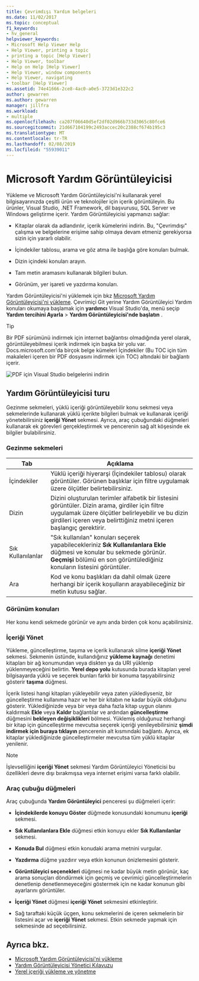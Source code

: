 ```yaml
---
title: Çevrimdışı Yardım belgeleri
ms.date: 11/02/2017
ms.topic: conceptual
f1_keywords:
- hv_general
helpviewer_keywords:
- Microsoft Help Viewer Help
- Help Viewer, printing a topic
- printing a topic [Help Viewer]
- Help Viewer, toolbar
- Help on Help [Help Viewer]
- Help Viewer, window components
- Help Viewer, navigating
- toolbar [Help Viewer]
ms.assetid: 74e41666-2ce8-4ac0-a0e5-3723d1e322c2
author: gewarren
ms.author: gewarren
manager: jillfra
ms.workload:
- multiple
ms.openlocfilehash: ca207f06640d5ef2df02d966b733d3065c80fce6
ms.sourcegitcommit: 21d667104199c2493accec20c2388cf674b195c3
ms.translationtype: MT
ms.contentlocale: tr-TR
ms.lasthandoff: 02/08/2019
ms.locfileid: "55939011"
---
```

# <a name="microsoft-help-viewer"></a>Microsoft Yardım Görüntüleyicisi

Yükleme ve Microsoft Yardım Görüntüleyicisi'ni kullanarak yerel bilgisayarınızda çeşitli ürün ve teknolojiler için içerik görüntüleyin. Bu ürünler, Visual Studio, .NET Framework, dil başvurusu, SQL Server ve Windows geliştirme içerir. Yardım Görüntüleyicisi yapmanızı sağlar:

- Kitaplar olarak da adlandırılır, içerik kümelerini indirin. Bu, "Çevrimdışı" çalışma ve belgelerine erişime sahip olmaya devam etmeniz gerekiyorsa sizin için yararlı olabilir.

- İçindekiler tablosu, arama ve göz atma ile başlığa göre konuları bulmak.

- Dizin içindeki konuları arayın.

- Tam metin aramasını kullanarak bilgileri bulun.

- Görünüm, yer işareti ve yazdırma konuları.

Yardım Görüntüleyicisi'ni yüklemek için bkz [Microsoft Yardım Görüntüleyicisi'ni yükleme](../help-viewer/installation.md). Çevrimiçi Git yerine Yardım Görüntüleyici Yardım konuları okumaya başlamak için **yardımcı** Visual Studio'da, menü seçip **Yardım tercihini Ayarla** > **Yardım Görüntüleyicisi'nde başlatın** .

> [!TIP]
> Bir PDF sürümünü indirmek için internet bağlantısı olmadığında yerel olarak, görüntüleyebilmesi içerik indirmek için başka bir yolu var. Docs.microsoft.com'da birçok belge kümeleri İçindekiler (Bu TOC için tüm makaleleri içeren bir PDF dosyasını indirmek için TOC) altındaki bir bağlantı içerir.
>
> ![PDF için Visual Studio belgelerini indirin](media/overview/download-pdf.png)

## <a name="help-viewer-tour"></a>Yardım Görüntüleyicisi turu

Gezinme sekmeleri, yüklü içeriği görüntüleyebilir konu sekmesi veya sekmelerinde kullanarak yüklü içerikte bilgileri bulmak ve kullanarak içeriği yönetebilirsiniz **içeriği Yönet** sekmesi. Ayrıca, araç çubuğundaki düğmeleri kullanarak ek görevleri gerçekleştirmek ve pencerenin sağ alt köşesinde ek bilgiler bulabilirsiniz.

### <a name="navigation-tabs"></a>Gezinme sekmeleri

|Tab|Açıklama|
|---|-----------|
|İçindekiler|Yüklü içeriği hiyerarşi (İçindekiler tablosu) olarak görüntüler. Görünen başlıklar için filtre uygulamak üzere ölçütler belirtebilirsiniz.|
|Dizin|Dizini oluşturulan terimler alfabetik bir listesini görüntüler. Dizin arama, girdiler için filtre uygulamak üzere ölçütler belirleyebilir ve bu dizin girdileri içeren veya belirttiğiniz metni içeren başlangıç gerektirir.|
|Sık Kullanılanlar|"Sık kullanılan" konuları seçerek yapabilecekleriniz **Sık Kullanılanlara Ekle** düğmesi ve konular bu sekmede görünür. **Geçmişi** bölümü en son görüntülediğiniz konuların listesini görüntüler.|
|Ara|Kod ve konu başlıkları da dahil olmak üzere herhangi bir içerik koşulların arayabileceğiniz bir metin kutusu sağlar.|

### <a name="view-topics"></a>Görünüm konuları

Her konu kendi sekmede görünür ve aynı anda birden çok konu açabilirsiniz.

### <a name="manage-content"></a>İçeriği Yönet

Yükleme, güncelleştirme, taşıma ve içerik kullanarak silme **içeriği Yönet** sekmesi. Sekmenin üstünde, kullandığınız **yükleme kaynağı** denetimi kitapları bir ağ konumundan veya diskten ya da URI yüklenip yüklenmeyeceğini belirtin. **Yerel depo yolu** kutusunda burada kitapları yerel bilgisayarda yüklü ve seçerek bunları farklı bir konuma taşıyabilirsiniz gösterir **taşıma** düğmesi.

İçerik listesi hangi kitapları yükleyebilir veya zaten yüklediyseniz, bir güncelleştirme kullanıma hazır ve her bir kitabın ne kadar büyük olduğunu gösterir. Yüklediğinizde veya bir veya daha fazla kitap uygun olanını kaldırmak **Ekle** veya **Kaldır** bağlantılar ve ardından **güncelleştirme** düğmesini **bekleyen değişiklikleri** bölmesi. Yüklemiş olduğunuz herhangi bir kitap için güncelleştirme mevcutsa seçerek içeriği yenileyebilirsiniz **şimdi indirmek için buraya tıklayın** pencerenin alt kısmındaki bağlantı. Ayrıca, ek kitaplar yüklediğinizde güncelleştirmeler mevcutsa tüm yüklü kitaplar yenilenir.

> [!NOTE]
> İşlevselliğini **içeriği Yönet** sekmesi Yardım Görüntüleyici Yöneticisi bu özellikleri devre dışı bırakmışsa veya internet erişimi varsa farklı olabilir.

### <a name="toolbar-buttons"></a>Araç çubuğu düğmeleri

Araç çubuğunda **Yardım Görüntüleyici** penceresi şu düğmeleri içerir:

- **İçindekilerde konuyu Göster** düğmede konusundaki konumunu **içeriği** sekmesi.

- **Sık Kullanılanlara Ekle** düğmesi etkin konuyu ekler **Sık Kullanılanlar** sekmesi.

- **Konuda Bul** düğmesi etkin konudaki arama metnini vurgular.

- **Yazdırma** düğme yazdırır veya etkin konunun önizlemesini gösterir.

- **Görüntüleyici seçenekleri** düğmesi ne kadar büyük metin görünür, kaç arama sonuçları döndürmek için geçmiş ve çevrimiçi güncelleştirmelerin denetlenip denetlenmeyeceğini göstermek için ne kadar konunun gibi ayarlarını görüntüler.

- **İçeriği Yönet** düğmesi **içeriği Yönet** sekmesini etkinleştirir.

- Sağ taraftaki küçük üçgen, konu sekmelerini de içeren sekmelerin bir listesini açar ve **içeriği Yönet** sekmesi. Etkin sekmede yapmak için sekmesinde ad seçebilirsiniz.

## <a name="see-also"></a>Ayrıca bkz.

- [Microsoft Yardım Görüntüleyicisi'ni yükleme](../help-viewer/installation.md)
- [Yardım Görüntüleyicisi Yönetici Kılavuzu](../help-viewer/administrator-guide.md)
- [Yerel içeriği yükleme ve yönetme](../help-viewer/install-manage-local-content.md)
